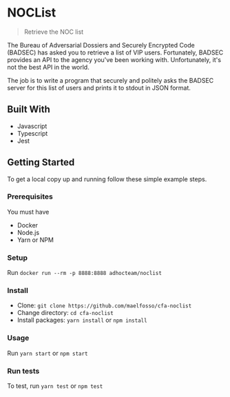 # NOCList

> Retrieve the NOC list

The Bureau of Adversarial Dossiers and Securely Encrypted Code (BADSEC) has asked you to retrieve a list of VIP users. Fortunately, BADSEC provides an API to the agency you've been working with. Unfortunately, it's not the best API in the world.

The job is to write a program that securely and politely asks the BADSEC server for this list of users and prints it to stdout in JSON format.


## Built With

- Javascript
- Typescript
- Jest

## Getting Started

To get a local copy up and running follow these simple example steps.

### Prerequisites

You must have 

- Docker
- Node.js
- Yarn or NPM

### Setup

Run `docker run --rm -p 8888:8888 adhocteam/noclist`

### Install

- Clone: `git clone https://github.com/maelfosso/cfa-noclist`
- Change directory: `cd cfa-noclist`
- Install packages: `yarn install` or `npm install`

### Usage

Run `yarn start` or `npm start`

### Run tests

To test, run `yarn test` or `npm test`


